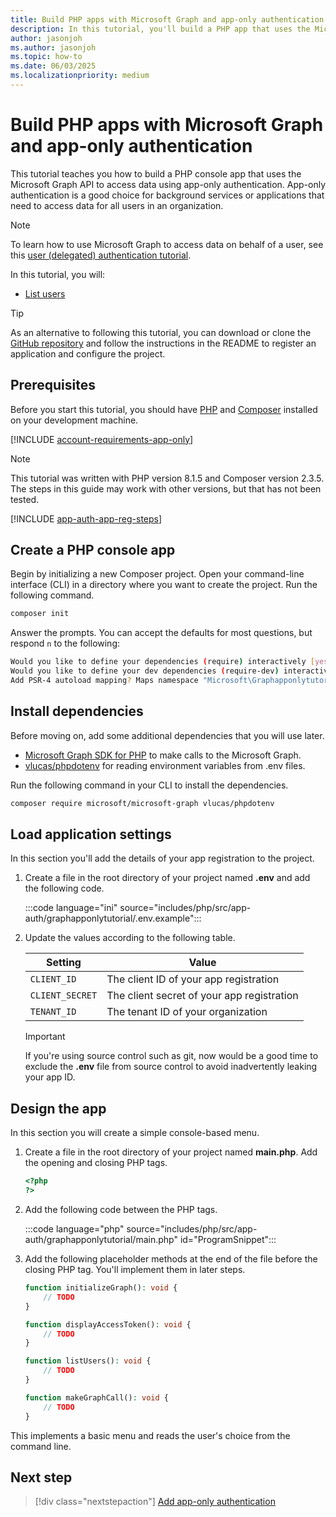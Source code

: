 ```yaml
---
title: Build PHP apps with Microsoft Graph and app-only authentication
description: In this tutorial, you'll build a PHP app that uses the Microsoft Graph API to access data using app-only authentication.
author: jasonjoh
ms.author: jasonjoh
ms.topic: how-to
ms.date: 06/03/2025
ms.localizationpriority: medium
---
```


# Build PHP apps with Microsoft Graph and app-only authentication

This tutorial teaches you how to build a PHP console app that uses the Microsoft Graph API to access data using app-only authentication. App-only authentication is a good choice for background services or applications that need to access data for all users in an organization.

> [!NOTE]
> To learn how to use Microsoft Graph to access data on behalf of a user, see this [user (delegated) authentication tutorial](php.md).

In this tutorial, you will:

- [List users](/graph/api/user-list)

> [!TIP]
> As an alternative to following this tutorial, you can download or clone the [GitHub repository](https://github.com/microsoftgraph/msgraph-training-php/tree/main/app-auth) and follow the instructions in the README to register an application and configure the project.

## Prerequisites

Before you start this tutorial, you should have [PHP](https://www.php.net/) and [Composer](https://getcomposer.org/) installed on your development machine.

[!INCLUDE [account-requirements-app-only](includes/shared/account-requirements-app-only.md)]

> [!NOTE]
> This tutorial was written with PHP version 8.1.5 and Composer version 2.3.5. The steps in this guide may work with other versions, but that has not been tested.

[!INCLUDE [app-auth-app-reg-steps](includes/shared/app-auth-app-reg-steps.md)]

## Create a PHP console app

Begin by initializing a new Composer project. Open your command-line interface (CLI) in a directory where you want to create the project. Run the following command.

```bash
composer init
```

Answer the prompts. You can accept the defaults for most questions, but respond `n` to the following:

```bash
Would you like to define your dependencies (require) interactively [yes]? n
Would you like to define your dev dependencies (require-dev) interactively [yes]? n
Add PSR-4 autoload mapping? Maps namespace "Microsoft\Graphapponlytutorial" to the entered relative path. [src/, n to skip]: n
```

## Install dependencies

Before moving on, add some additional dependencies that you will use later.

- [Microsoft Graph SDK for PHP](https://github.com/microsoftgraph/msgraph-sdk-php) to make calls to the Microsoft Graph.
- [vlucas/phpdotenv](https://github.com/vlucas/phpdotenv) for reading environment variables from .env files.

Run the following command in your CLI to install the dependencies.

```bash
composer require microsoft/microsoft-graph vlucas/phpdotenv
```

## Load application settings

In this section you'll add the details of your app registration to the project.

1. Create a file in the root directory of your project named **.env** and add the following code.

    :::code language="ini" source="includes/php/src/app-auth/graphapponlytutorial/.env.example":::

1. Update the values according to the following table.

    | Setting | Value |
    |---------|-------|
    | `CLIENT_ID`     | The client ID of your app registration |
    | `CLIENT_SECRET` | The client secret of your app registration |
    | `TENANT_ID`     | The tenant ID of your organization |

    > [!IMPORTANT]
    > If you're using source control such as git, now would be a good time to exclude the **.env** file from source control to avoid inadvertently leaking your app ID.

## Design the app

In this section you will create a simple console-based menu.

1. Create a file in the root directory of your project named **main.php**. Add the opening and closing PHP tags.

    ```php
    <?php
    ?>
    ```

1. Add the following code between the PHP tags.

    :::code language="php" source="includes/php/src/app-auth/graphapponlytutorial/main.php" id="ProgramSnippet":::

1. Add the following placeholder methods at the end of the file before the closing PHP tag. You'll implement them in later steps.

    ```php
    function initializeGraph(): void {
        // TODO
    }

    function displayAccessToken(): void {
        // TODO
    }

    function listUsers(): void {
        // TODO
    }

    function makeGraphCall(): void {
        // TODO
    }
    ```

This implements a basic menu and reads the user's choice from the command line.

## Next step

> [!div class="nextstepaction"]
> [Add app-only authentication](php-app-only-authentication.md)
